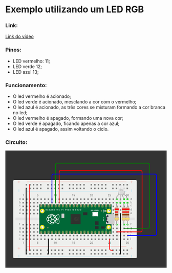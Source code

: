 # Exemplo utilizando um LED RGB

### Link:

[Link do vídeo](https://youtu.be/PObMIn__Fww?si=b0FXtcvc9rBPambe)

### Pinos:

- LED vermelho: 11;
- LED verde 12;
- LED azul 13;

### Funcionamento:
- O led vermelho é acionado;
- O led verde é acionado, mesclando a cor com o vermelho;
- O led azul é acionado, as três cores se misturam formando a cor branca no led;
- O led vermelho é apagado, formando uma nova cor;
- O led verde é apagado, ficando apenas a cor azul;
- O led azul é apagado, assim voltando o ciclo.

### Circuito:
![alt text](https://github.com/Team-Two-Maker/pico-sdk-PT-BR-/blob/main/img/circuito_led_simples.png "circuito do projeto")
